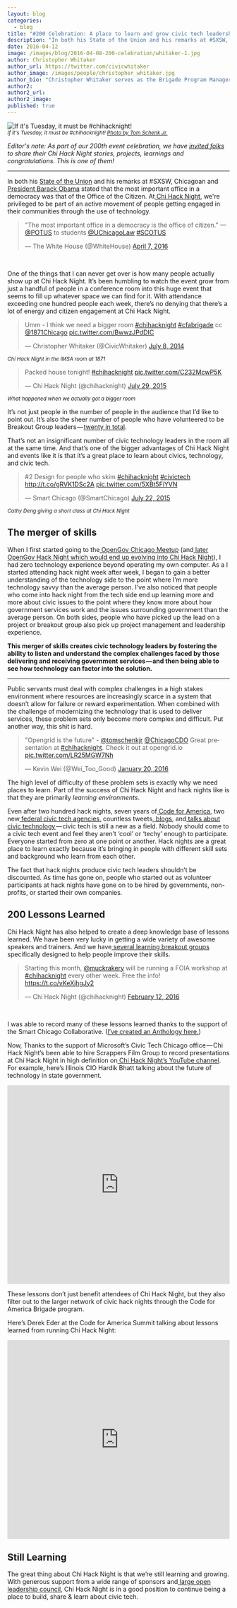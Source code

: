 ```yaml
---
layout: blog
categories: 
  - blog
title: "#200 Celebration: A place to learn and grow civic tech leadership"
description: "In both his State of the Union and his remarks at #SXSW, Chicagoan and President Barack Obama stated that the most important office in a democracy was that of the Office of the Citizen. At Chi Hack Night, we’re privileged to be part of an active movement of people getting engaged in their communities through the use of technology."
date: 2016-04-12
image: /images/blog/2016-04-08-200-celebration/whitaker-1.jpg
author: Christopher Whitaker
author_url: https://twitter.com/civicwhitaker
author_image: /images/people/christopher_whitaker.jpg
author_bio: "Christopher Whitaker serves as the Brigade Program Manager for Code for America. Previously, Whitaker worked at the Illinois Department of Employment Security and served with the U.S. Army in Iraq as a mechanized infantryman."
author2:
author2_url:
author2_image:
published: true
---
```


<p class="text-center"><img src="/images/blog/2016-04-08-200-celebration/whitaker-1.jpg" alt="If it's Tuesday, it must be #chihacknight!" class="img-thumbnail"/><br />

<small>
    <em>If it's Tuesday, it must be #chihacknight! <a href='https://twitter.com/ChicagoCDO/status/666776992302264320'>Photo by Tom Schenk Jr.</a></em>
</small>
</p>

*Editor's note: As part of our 200th event celebration, we have [invited folks](/blog/2016/03/25/chi-hack-night-200-call-for-speakers-and-writers.html) to share their Chi Hack Night stories, projects, learnings and congratulations. This is one of them!*

---

In both his [State of the Union](https://medium.com/@WhiteHouse/president-obama-s-2016-state-of-the-union-address-7c06300f9726#.v7s0q8u5f) and his remarks at #SXSW, Chicagoan and[ President Barack Obama](https://twitter.com/BarackObama) stated that the most important office in a democracy was that of the Office of the Citizen. At[ Chi Hack Night](http://chihacknight.org/), we're privileged to be part of an active movement of people getting engaged in their communities through the use of technology. 

<blockquote class="twitter-tweet" data-lang="en"><p lang="en" dir="ltr">&quot;The most important office in a democracy is the office of citizen.&quot; —<a href="https://twitter.com/POTUS">@POTUS</a> to students <a href="https://twitter.com/UChicagoLaw">@UChicagoLaw</a> <a href="https://twitter.com/hashtag/SCOTUS?src=hash">#SCOTUS</a></p>&mdash; The White House (@WhiteHouse) <a href="https://twitter.com/WhiteHouse/status/718186138045964288">April 7, 2016</a></blockquote>
<script async src="//platform.twitter.com/widgets.js" charset="utf-8"></script>

<br />

One of the things that I can never get over is how many people actually show up at Chi Hack Night. It’s been humbling to watch the event grow from just a handful of people in a conference room into this huge event that seems to fill up whatever space we can find for it. With attendance exceeding one hundred people each week, there’s no denying that there’s a lot of energy and citizen engagement at Chi Hack Night. 

<blockquote class="twitter-tweet" data-lang="en"><p lang="en" dir="ltr">Umm - I think we need a bigger room <a href="https://twitter.com/hashtag/chihacknight?src=hash">#chihacknight</a> <a href="https://twitter.com/hashtag/cfabrigade?src=hash">#cfabrigade</a> cc <a href="https://twitter.com/1871Chicago">@1871Chicago</a> <a href="http://t.co/BwwzJPdDIC">pic.twitter.com/BwwzJPdDIC</a></p>&mdash; Christopher Whitaker (@CivicWhitaker) <a href="https://twitter.com/CivicWhitaker/status/486649122754031616">July 8, 2014</a></blockquote>
<script async src="//platform.twitter.com/widgets.js" charset="utf-8"></script>

<p class='text-center'>
    <small><em>Chi Hack Night in the IMSA room at 1871</em></small>
</p>

<blockquote class="twitter-tweet" data-lang="en"><p lang="en" dir="ltr">Packed house tonight! <a href="https://twitter.com/hashtag/chihacknight?src=hash">#chihacknight</a> <a href="http://t.co/C232McwP5K">pic.twitter.com/C232McwP5K</a></p>&mdash; Chi Hack Night (@chihacknight) <a href="https://twitter.com/chihacknight/status/626184128866746368">July 29, 2015</a></blockquote>
<script async src="//platform.twitter.com/widgets.js" charset="utf-8"></script>

<p class='text-center'>
    <small><em>What happened when we actually got a bigger room</em></small>
</p>

It’s not just people in the number of people in the audience that I’d like to point out. It’s also the sheer number of people who have volunteered to be Breakout Group leaders — [twenty in total](http://chihacknight.org/breakouts.html). 

That’s not an insignificant number of civic technology leaders in the room all at the same time. And that’s one of the bigger advantages of Chi Hack Night and events like it is that it’s a great place to learn about civics, technology, and civic tech. 

<blockquote class="twitter-tweet" data-lang="en"><p lang="en" dir="ltr">#2 Design for people who skim <a href="https://twitter.com/hashtag/chihacknight?src=hash">#chihacknight</a> <a href="https://twitter.com/hashtag/civictech?src=hash">#civictech</a> <a href="http://t.co/gRVK1DSc2A">http://t.co/gRVK1DSc2A</a> <a href="http://t.co/5XBt5FiYVN">pic.twitter.com/5XBt5FiYVN</a></p>&mdash; Smart Chicago (@SmartChicago) <a href="https://twitter.com/SmartChicago/status/623645119963643904">July 22, 2015</a></blockquote>
<script async src="//platform.twitter.com/widgets.js" charset="utf-8"></script>

<p class='text-center'>
    <small><em>Cathy Deng giving a short class at Chi Hack Night</em></small>
</p>

## The merger of skills

When I first started going to the[ OpenGov Chicago Meetup](http://www.meetup.com/OpenGovChicago/) (and[ later OpenGov Hack Night which would end up evolving into Chi Hack Night](http://chihacknight.org/blog/2015/05/12/introducing-chi-hack-night.html)), I had zero technology experience beyond operating my own computer. As a I started attending hack night week after week, I began to gain a better understanding of the technology side to the point where I’m more technology savvy than the average person. I’ve also noticed that people who come into hack night from the tech side end up learning more and more about civic issues to the point where they know more about how government services work and the issues surrounding government than the average person. On both sides, people who have picked up the lead on a project or breakout group also pick up project management and leadership experience. 

**This merger of skills creates civic technology leaders by fostering the ability to listen and understand the complex challenges faced by those delivering and receiving government services — and then being able to see how technology can factor into the solution.**

** **

Public servants must deal with complex challenges in a high stakes environment where resources are increasingly scarce in a system that doesn’t allow for failure or reward experimentation. When combined with the challenge of modernizing the technology that is used to deliver services, these problem sets only become more complex and difficult. Put another way, this shit is hard.

<blockquote class="twitter-tweet" data-lang="en"><p lang="en" dir="ltr">&quot;Opengrid is the future&quot; - <a href="https://twitter.com/tomschenkjr">@tomschenkjr</a> <a href="https://twitter.com/ChicagoCDO">@ChicagoCDO</a> Great presentation at <a href="https://twitter.com/hashtag/chihacknight?src=hash">#chihacknight</a>. Check it out at opengrid.io <a href="https://t.co/LR25MGW7Nh">pic.twitter.com/LR25MGW7Nh</a></p>&mdash; Kevin Wei (@Wei_Too_Good) <a href="https://twitter.com/Wei_Too_Good/status/689618837591953413">January 20, 2016</a></blockquote>
<script async src="//platform.twitter.com/widgets.js" charset="utf-8"></script>

The high level of difficulty of these problem sets is exactly why we need places to learn. Part of the success of Chi Hack Night and hack nights like is that they are primarily *learning* *environments*.

Even after two hundred hack nights, seven years of[ Code for America](http://www.codeforamerica.org), two new[ federal civic tech agencies,](https://18f.gsa.gov) countless tweets,[ blogs](https://medium.com/@CivicWhitaker/what-is-civic-tech-b61a58c3eba8), and[ talks about civic technology ](https://www.youtube.com/watch?v=yViYA8IG36U)— civic tech is still a new as a field. Nobody should come to a civic tech event and feel they aren’t ‘cool’ or ‘techy’ enough to participate. Everyone started from zero at one point or another. Hack nights are a great place to learn exactly because it’s bringing in people with different skill sets and background who learn from each other.

The fact that hack nights produce civic tech leaders shouldn’t be discounted. As time has gone on, people who started out as volunteer participants at hack nights have gone on to be hired by governments, non-profits, or started their own companies. 

## 200 Lessons Learned

Chi Hack Night has also helped to create a deep knowledge base of lessons learned. We have been very lucky in getting a wide variety of awesome speakers and trainers. And we have[ several learning breakout groups](http://chihacknight.org/breakouts.html) specifically designed to help people improve their skills. 

<blockquote class="twitter-tweet" data-lang="en"><p lang="en" dir="ltr">Starting this month, <a href="https://twitter.com/muckrakery">@muckrakery</a> will be running a FOIA workshop at <a href="https://twitter.com/hashtag/chihacknight?src=hash">#chihacknight</a> every other week. Free the info! <a href="https://t.co/vKeXjhgJy2">https://t.co/vKeXjhgJy2</a></p>&mdash; Chi Hack Night (@chihacknight) <a href="https://twitter.com/chihacknight/status/698202803249029121">February 12, 2016</a></blockquote>
<script async src="//platform.twitter.com/widgets.js" charset="utf-8"></script>

<br />

I was able to record many of these lessons learned thanks to the support of the Smart Chicago Collaborative. ([I’ve created an Anthology here.](http://www.slideshare.net/smartchicago/the-civicwhitaker-anthology-53351581)) 

Now, Thanks to the support of Microsoft’s Civic Tech Chicago office — Chi Hack Night’s been able to hire Scrappers Film Group to record presentations at Chi Hack Night in high definition on[ Chi Hack Night’s YouTube channel](https://www.youtube.com/channel/UC5aFBZOvtseFQWib1kILbpA/featured). For example, here’s Illinois CIO Hardik Bhatt talking about the future of technology in state government. 

<iframe width="100%" height="450" src="https://www.youtube.com/embed/hzEPbJ1Zb0M" frameborder="0" allowfullscreen></iframe>

<br />

These lessons don’t just benefit attendees of Chi Hack Night, but they also filter out to the larger network of civic hack nights through the Code for America Brigade program. 

Here’s Derek Eder at the Code for America Summit talking about lessons learned from running Chi Hack Night:

<iframe width="100%" height="450" src="https://www.youtube.com/embed/V7MDrILmMIk" frameborder="0" allowfullscreen></iframe>

<br />

## Still Learning

The great thing about Chi Hack Night is that we’re still learning and growing. With generous support from a wide range of sponsors and[ large open leadership council](http://chihacknight.org/leadership-council.html), Chi Hack Night is in a good position to continue being a place to build, share & learn about civic tech.
